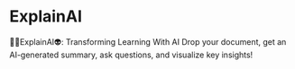 # ExplainAI
📝🤓ExplainAI👽: Transforming Learning With AI Drop your document, get an AI-generated summary, ask questions, and visualize key insights!
